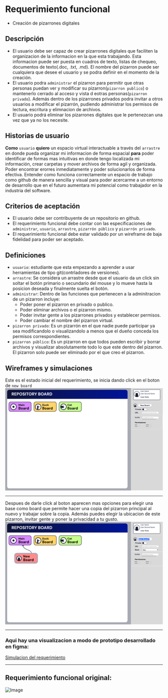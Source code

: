 # Requerimiento funcional
- Creación de pizarrones digitales
## Descripción
- El usuario debe ser capaz de crear pizarrones digitales que faciliten la organizacion de la informacion en la que esta trabajando. Esta informacion puede ser puesta en cuadros de texto, listas de chequeo, documentos de texto(.doc, .txt, .md). El nombre del pizarron puede ser cualquiera que desee el usuario y se podra definir en el momento de la creación.
- El usuario podra ``administrar`` el pizarron para permitir que otras personas puedan ver y modificar su pizarron(``pizarron publico``) o mantenerlo cerrado al acceso y vista d eotras personas(``pizarron privado``). Además dentro de los pizarrones privados podra invitar a otros usuarios a modificar el pizarrón, pudiendo administrar los permisos de lectura, escritura y elimnacion de archivos.
- El usuario podrá eliminar los pizarrones digitales que le pertenezcan una vez que ya no los necesite.
## Historias de usuario
**Como** ``usuario`` **quiero** un espacio virtual interactuable a través del ``arrastre`` en donde pueda organizar mi informacion de forma espacial **para** poder identificar de formas mas intuitivas en donde tengo localizada mi información, crear carpetas y mover archivos de forma agil y organizada. Poder encontrar erorres inmediatamente y poder solucionarlos de forma efectiva. Entender como funciona correctamente un espacio de trabajo como github de manera sencilla y visual para poder acercarme a un entorno de desarrollo que en el futuro aumentara mi potencial como trabajador en la industria del software.

## Criterios de aceptación
- El usuario debe ser contribuyente de un repositorio en github.
- El requerimiento funcional debe contar con las especificaciones de ``administrar``, ``usuario``, ``arrastre``, ``pizarrón público`` y ``pizarrón privado``.
- El requerimiento funcional debe estar validado por un wireframe de baja fidelidad para poder ser aceptado.

## Definiciones
- ``usuario``: estudiante que esta empezando a aprender a usar herramientas de tipo git(contrladores de versiones).  
- ``arrastre``: Se considera un arrastre desde que el usuario da un click sin soltar el botón primario o secundario del mouse y lo mueve hasta la posicion deseada y finalmente suelta el botón.
- ``administrar``: Dentro de las funciones que pertenecen a la adminitracion de un pizarron incluye:
  - Poder poner el pizarron en privado o publico.
  - Poder eliminar archivos o el pizarron mismo.
  - Poder invitar gente a los pizarrones privados y establecer permisos.
  - Poder cambiar el nombre del pizarron virtual.
- ``pizarron privado``: Es un pizarrón en el que nadie puede participar ya sea modificandolo o visualizandolo a menos que el dueño conceda los permisos correspondientes.
- ``pizarron público``: Es un pizarron en que todos pueden escribir y borrar archivos y visualizar absolutamente todo lo que este dentro del pizarron. El pizarron solo puede ser eliminado por el que creo el pizarron.

## Wireframes y simulaciones

Este es el estado inicial del requerimiento, se inicia dando click en el boton de ``new board``  
![Frame 1](https://github.com/Ozia112/Team-2-FSE-repo/blob/Stage-2/assets/Stage2/PD/PD2/OrtizIsaac_PD2(1).png)

---
Despues de darle click al boton aparecen mas opciones para elegir una base como board que permite hacer una copia del pizarron principal al nuevo y trabajar sobre la copia. Además puedes elegir la ubicacion de este pizarron, invitar gente y poner la privacidad a tu gusto.   
![Frame 2](https://github.com/Ozia112/Team-2-FSE-repo/blob/Stage-2/assets/Stage2/PD/PD2/OrtizIsaac_PD2(2).png)

---

### Aqui hay una visualizacion a modo de prototipo desarrollado en figma:  
[Simulacion del requerimiento]

[Simulacion del requerimiento]: https://www.figma.com/proto/37HdcaruMB2WpG45AIRpfB/OrtizIsaac_PD2?node-id=0-1&t=iX38NHdEBiL81KHb-1 

---

## Requerimiento funcional original:
![Image](https://github.com/user-attachments/assets/be4a8cd4-f96f-467d-bfdb-e7128eec041c)
